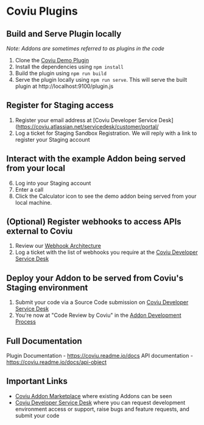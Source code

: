 # Coviu Plugins

## Build and Serve Plugin locally
_Note: Addons are sometimes referred to as plugins in the code_
1. Clone the [Coviu Demo Plugin](https://github.com/coviu/coviu-addons)
2. Install the dependencies using `npm install`
3. Build the plugin using `npm run build`
4. Serve the plugin locally using `npm run serve`. This will serve the built plugin at http://localhost:9100/plugin.js

## Register for Staging access
1. Register your email address at [Coviu Developer Service Desk](https://coviu.atlassian.net/servicedesk/customer/portal/
2. Log a ticket for Staging Sandbox Registration. We will reply with a link to register your Staging account

## Interact with the example Addon being served from your local
6. Log into your Staging account
7. Enter a call
8. Click the Calculator icon to see the demo addon being served from your local machine.

## (Optional) Register webhooks to access APIs external to Coviu
1. Review our [Webhook Architecture](https://coviu.readme.io/docs/webhook-documentation) 
2. Log a ticket with the list of webhooks you require at the [Coviu Developer Service Desk](https://coviu.atlassian.net/servicedesk/customer/portal/8)

## Deploy your Addon to be served from Coviu's Staging environment
1. Submit your code via a Source Code submission on [Coviu Developer Service Desk](https://coviu.atlassian.net/servicedesk/customer/portal/8)
2. You're now at "Code Review by Coviu" in the [Addon Development Process](https://github.com/coviu/coviu-addons/wiki/Addon-development-process)


## Full Documentation
Plugin Documentation - https://coviu.readme.io/docs
API documentation - https://coviu.readme.io/docs/api-object  

## Important Links 
* [Coviu Addon Marketplace](https://coviu.com/addons) where existing Addons can be seen
* [Coviu Developer Service Desk](https://coviu.atlassian.net/servicedesk/customer/portal/8) where you can request development environment access or support, raise bugs and feature requests, and submit your code
